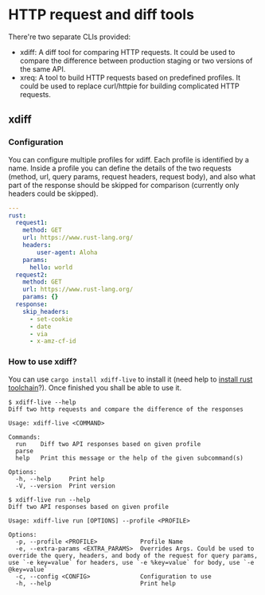 # HTTP request and diff tools

There're two separate CLIs provided:

- xdiff: A diff tool for comparing HTTP requests. It could be used to compare the difference between production staging or two versions of the same API.
- xreq: A tool to build HTTP requests based on predefined profiles. It could be used to replace curl/httpie for building complicated HTTP requests.

## xdiff

### Configuration

You can configure multiple profiles for xdiff. Each profile is identified by a name. Inside a profile you can define the details of the two requests (method, url, query params, request headers, request body), and also what part of the response should be skipped for comparison (currently only headers could be skipped).

```yaml
---
rust:
  request1:
    method: GET
    url: https://www.rust-lang.org/
    headers:
        user-agent: Aloha
    params:
      hello: world
  request2:
    method: GET
    url: https://www.rust-lang.org/
    params: {}
  response:
    skip_headers:
      - set-cookie
      - date
      - via
      - x-amz-cf-id
```

### How to use xdiff?

You can use `cargo install xdiff-live` to install it (need help to [install rust toolchain](https://rustup.rs/)?). Once finished you shall be able to use it.

``` trycmd
$ xdiff-live --help
Diff two http requests and compare the difference of the responses

Usage: xdiff-live <COMMAND>

Commands:
  run    Diff two API responses based on given profile
  parse  
  help   Print this message or the help of the given subcommand(s)

Options:
  -h, --help     Print help
  -V, --version  Print version

```

``` trycmd
$ xdiff-live run --help
Diff two API responses based on given profile

Usage: xdiff-live run [OPTIONS] --profile <PROFILE>

Options:
  -p, --profile <PROFILE>            Profile Name
  -e, --extra-params <EXTRA_PARAMS>  Overrides Args. Could be used to override the query, headers, and body of the request for query params, use `-e key=value` for headers, use `-e %key=value` for body, use `-e @key=value`
  -c, --config <CONFIG>              Configuration to use
  -h, --help                         Print help

```
